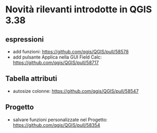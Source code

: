 # Novità rilevanti introdotte in QGIS 3.38

## espressioni

- add funzioni: <https://github.com/qgis/QGIS/pull/58578>
- add pulsante Applica nella GUI Field Calc: <https://github.com/qgis/QGIS/pull/58717>

## Tabella attributi

- autosize colonne: <https://github.com/qgis/QGIS/pull/58547>

## Progetto

- salvare funzioni personalizzate nel Progetto: <https://github.com/qgis/QGIS/pull/58354>

